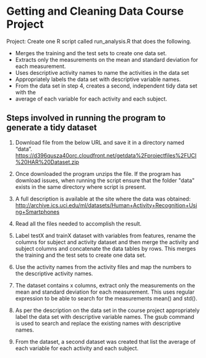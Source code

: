 # Getting and Cleaning Data Course Project 

Project: Create one R script called run_analysis.R that does the following.

* Merges the training and the test sets to create one data set.
* Extracts only the measurements on the mean and standard deviation for each measurement. 
* Uses descriptive activity names to name the activities in the data set
* Appropriately labels the data set with descriptive variable names. 
* From the data set in step 4, creates a second, independent tidy data set with the 
* average of each variable for each activity and each subject.

## Steps involved in running the program to generate a tidy dataset

1. Download file from the below URL and save it in a directory named “data”.
https://d396qusza40orc.cloudfront.net/getdata%2Fprojectfiles%2FUCI%20HAR%20Dataset.zip

2. Once downloaded the program unzips the file. If the program has download issues, when running the script ensure that the folder "data" exists in the same directory where script is present.

3. A full description is available at the site where the data was obtained: 
http://archive.ics.uci.edu/ml/datasets/Human+Activity+Recognition+Using+Smartphones 

4. Read all the files needed to accomplish the result.

5. Label testX and trainX dataset with variables from features, rename the columns for subject and activity dataset and then merge the activity and subject columns and concatenate the data tables by rows. This merges the training and the test sets to create one data set.

6. Use the activity names from the activity files and map the numbers to the descriptive activity names.

7. The dataset contains x columns, extract only the measurements on the mean and standard deviation for each measurement. This uses regular expression to be able to search for the measurements mean() and std().

8. As per the description on the data set in the course project appropriately label the data set with descriptive variable names. The gsub command is used to search and replace the existing names with descriptive names.

9. From the dataset, a second dataset was created that list the average of each variable for each activity and each subject.
